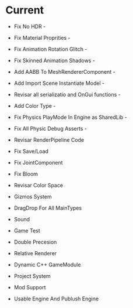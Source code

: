 # Current

* Fix No HDR -
* Fix Material Proprities -
* Fix Animation Rotation Glitch -
* Fix Skinned Animation Shadows - 
* Add AABB To MeshRendererComponent -
* Add Import Scene Instantiate Model -
* Revisar all serializatio and OnGui functions -
* Add Color Type - 
* Fix Physics PlayMode In Engine as SharedLib - 
* Fix All Physic Debug Asserts -

* Revisar RenderPipeline Code
* Fix Save/Load
* Fix JointComponent
* Fix Bloom
* Revisar Color Space 
* Gizmos System
* DragDrop For All MainTypes
* Sound

* Game Test

* Double Precesion
* Relative Renderer
* Dynamic C++ GameModule
* Project System

* Mod Support
* Usable Engine And Publush Engine
